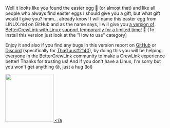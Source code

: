 Well it looks like you found the easter egg 👀 (or almost that) and like all people who always find easter eggs I should give you a gift, but what gift would I give you? hmm... already know! I will name this easter egg from LINUX.md on GitHub and as the name says, I will give you [a version of BetterCrewLink with Linux support temporarily for a limited time!](https://github.com/OhMyGuus/BetterCrewlink-Linux/releases/latest) 🥳 (To install this version just look at the "How to use" category)

Enjoy it and also if you find any bugs in this version report on [GitHub](https://github.com/OhMyGuus/BetterCrewlink-Linux/issues) or [Discord](https://discord.gg/qDqTzvj4SH) (specifically for [ThaGuus#2140](https://discordapp.com/users/508426414387757057)), by doing this you will be helping everyone in the BetterCrewLink community to make a CrewLink experience better! Thanks for trusting us! And if you don't have a Linux, I'm sorry but you won't get anything 😢, just a hug (lol)

<a href="https://discord.gg/qDqTzvj4SH"> <img src="https://i.imgur.com/XpnBhTW.png" width="150px" /> </a
